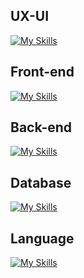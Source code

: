 ## UX-UI
[![My Skills](https://skillicons.dev/icons?i=figma&theme=light)](https://skillicons.dev)
## Front-end
[![My Skills](https://skillicons.dev/icons?i=react,nextjs,tailwind&theme=light)](https://skillicons.dev)
## Back-end
[![My Skills](https://skillicons.dev/icons?i=nodejs,express&theme=light)](https://skillicons.dev)
## Database
[![My Skills](https://skillicons.dev/icons?i=firebase,mysql&theme=light)](https://skillicons.dev)
## Language
[![My Skills](https://skillicons.dev/icons?i=ts,js,php&theme=light)](https://skillicons.dev)
<!--
**SupawitKaennak/SupawitKaennak** is a ✨ _special_ ✨ repository because its `README.md` (this file) appears on your GitHub profile.

Here are some ideas to get you started:

- 🔭 I’m currently working on ...
- 🌱 I’m currently learning ...
- 👯 I’m looking to collaborate on ...
- 🤔 I’m looking for help with ...
- 💬 Ask me about ...
- 📫 How to reach me: ...
- 😄 Pronouns: ...
- ⚡ Fun fact: ...
-->
